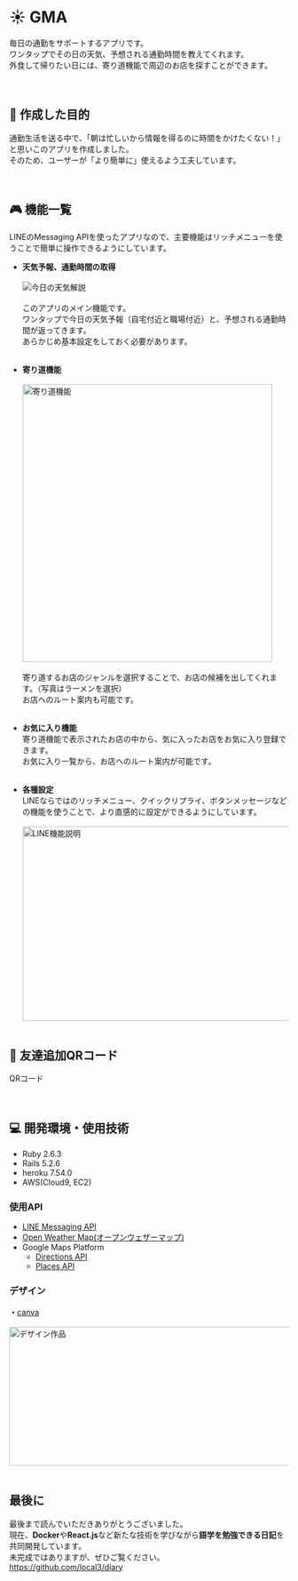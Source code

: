 [weather]: https://openweathermap.org/
[direction]: https://developers.google.com/maps/documentation/directions/overview
[place]: https://developers.google.com/maps/documentation/places/web-service/overview
[messaging]: https://developers.line.biz/ja/services/messaging-api/
[canva]: https://www.canva.com/

# :sunny: GMA
毎日の通勤をサポートするアプリです。<br>
ワンタップでその日の天気、予想される通勤時間を教えてくれます。<br>
外食して帰りたい日には、寄り道機能で周辺のお店を探すことができます。<br>
<br>
<br>

## :dart: 作成した目的
通勤生活を送る中で、「朝は忙しいから情報を得るのに時間をかけたくない！」と思いこのアプリを作成しました。<br>
そのため、ユーザーが「より簡単に」使えるよう工夫しています。<br>
<br>
<br>

## :video_game: 機能一覧
LINEのMessaging APIを使ったアプリなので、主要機能はリッチメニューを使うことで簡単に操作できるようにしています。

- **天気予報、通勤時間の取得**<br>
  <br>
  ![今日の天気解説](https://user-images.githubusercontent.com/63504907/124288639-64530980-db8c-11eb-9c8b-9c76621f45c0.png)<br>
  <br>
  このアプリのメイン機能です。<br>
  ワンタップで今日の天気予報（自宅付近と職場付近）と、予想される通勤時間が返ってきます。<br>
  あらかじめ基本設定をしておく必要があります。<br>
  <br>
  
- **寄り道機能**<br>
  <br>
  <img width=450 height=500 alt="寄り道機能" src="https://user-images.githubusercontent.com/63504907/121152268-03cbf780-c880-11eb-8470-70b9a04e2fe8.jpeg"><br>
  <br>
  寄り道するお店のジャンルを選択することで、お店の候補を出してくれます。（写真はラーメンを選択）<br>
  お店へのルート案内も可能です。<br>
  <br>
  
- **お気に入り機能**<br>
  寄り道機能で表示されたお店の中から、気に入ったお店をお気に入り登録できます。<br>
  お気に入り一覧から、お店へのルート案内が可能です。<br>
  <br>
  
- **各種設定**<br>
  LINEならではのリッチメニュー、クイックリプライ、ボタンメッセージなどの機能を使うことで、より直感的に設定ができるようにしています。<br>
  <br>
  <img width=550 height=350 alt="LINE機能説明" src="https://user-images.githubusercontent.com/63504907/121156253-81453700-c883-11eb-9247-4c10b532f649.jpg">
  <br>
  <br>

## :busts_in_silhouette: 友達追加QRコード
QRコード<br>
<br>
<br>

## :computer: 開発環境・使用技術
- Ruby 2.6.3
- Rails 5.2.6
- heroku 7.54.0
- AWS(Cloud9, EC2)

### 使用API
- [LINE Messaging API][messaging]
- [Open Weather Map(オープンウェザーマップ)][weather]
- Google Maps Platform
  -  [Directions API][direction]
  -  [Places API][place]

### デザイン
**・**[canva][canva]<br>
<br>
<img width=600 height=250 alt="デザイン作品" src="https://user-images.githubusercontent.com/63504907/121160305-efd7c400-c886-11eb-9d4f-fb973c5e767d.png">
<br>
<br>

## 最後に
最後まで読んでいただきありがとうございました。<br>
現在、**Docker**や**React.js**など新たな技術を学びながら**語学を勉強できる日記**を共同開発しています。<br>
未完成ではありますが、ぜひご覧ください。<br>
https://github.com/local3/diary
